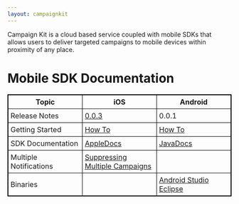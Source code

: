 ```yaml
---
layout: campaignkit
---
```


Campaign Kit is a cloud based service coupled with mobile SDKs that allows users to deliver targeted campaigns to mobile devices within proximity of any place.

# Mobile SDK Documentation

<style type="text/css">
  table.rsum {
    border-collapse: collapse;
    border: 1px solid black;
    width: 100%;
  }
  table.rsum td{
    border: 1px solid black;
    padding: 5px;
    width: 33%;
  }
  table.rsum th{
    border: 1px solid black;
    padding: 5px;
  }

</style>

<table class="rsum">
  <tr>
    <th>Topic</th>
    <th>iOS</th>
    <th>Android</th>
  </tr>
  <tr>
    <td>Release Notes</td>
    <td><a href='ios/AppleDocs/docs/Docs/release-notes.html'>0.0.3</a></td>
    <td>0.0.1</td>
  </tr>
  <tr>
    <td>Getting Started</td>
    <td><a href='ios/AppleDocs/docs/Docs/How-To.html'>How To</a></td>
    <td><a href='android/How-To.html'>How To</a></td>
  </tr> 
  <tr>
    <td>
    SDK Documentation</td>
    <td><a href='ios/AppleDocs/index.html'>AppleDocs</a></td>
    <td><a href='android/javadocs/index.html'>JavaDocs</a>
    </td>
  </tr> 
  <tr>
    <td>Multiple Notifications</td>
    <td>
      <a href='ios/suppressing-multiple-campaigns.html'>Suppressing Multiple Campaigns</a>
    </td>
    <td></td>
  </tr>
   <tr>
    <td>Binaries</td>
    <td></td>
    <td>
      <a href='https://s3.amazonaws.com/campaignkit-android/campaignkit-android-0.0.2.aar'>Android Studio</a>
      <a href='https://s3.amazonaws.com/campaignkit-android/campaignkit-android-0.0.2.tar.gz'>Eclipse</a>
    </td>
  </tr>
</table>


